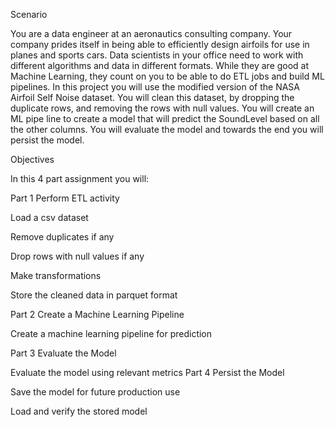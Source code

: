 Scenario 

You are a data engineer at an aeronautics consulting company. Your company prides itself in being able to efficiently design airfoils for use in planes and sports cars. Data scientists in your office need to work with different algorithms and data in different formats. While they are good at Machine Learning, they count on you to be able to do ETL jobs and build ML pipelines. In this project you will use the modified version of the NASA Airfoil Self Noise dataset. You will clean this dataset, by dropping the duplicate rows, and removing the rows with null values. You will create an ML pipe line to create a model that will predict the SoundLevel based on all the other columns. You will evaluate the model and towards the end you will persist the model.


Objectives

In this 4 part assignment you will:

Part 1 Perform ETL activity 

   Load a csv dataset
   
   Remove duplicates if any
   
   Drop rows with null values if any
   
   Make transformations
   
   Store the cleaned data in parquet format
   
   
Part 2 Create a Machine Learning Pipeline

   Create a machine learning pipeline for prediction

   
Part 3 Evaluate the Model

   Evaluate the model using relevant metrics
Part 4 Persist the Model

   Save the model for future production use
   
   Load and verify the stored model
   
